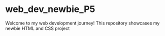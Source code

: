 # web_dev_newbie_P5
Welcome to my web development journey! This repository showcases my newbie HTML and CSS project
